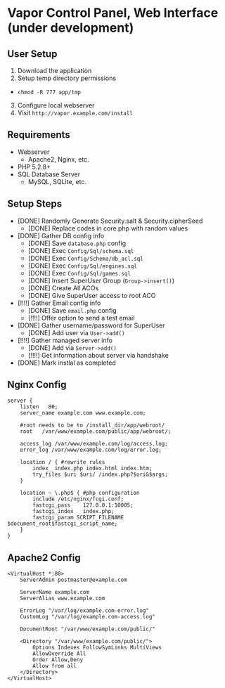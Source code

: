 # Vapor Control Panel, Web Interface (under development)

## User Setup

 1. Download the application
 2. Setup temp directory permissions
   - `chmod -R 777 app/tmp`
 3. Configure local webserver
 4. Visit `http://vapor.example.com/install`

## Requirements

 - Webserver
   - Apache2, Nginx, etc.
 - PHP 5.2.8+
 - SQL Database Server
   - MySQL, SQLite, etc.

## Setup Steps

 - [DONE] Randomly Generate Security.salt & Security.cipherSeed
   - [DONE] Replace codes in core.php with random values
 - [DONE] Gather DB config info
   - [DONE] Save `database.php` config
   - [DONE] Exec `Config/Sql/schema.sql`
   - [DONE] Exec `Config/Schema/db_acl.sql`
   - [DONE] Exec `Config/Sql/engines.sql`
   - [DONE] Exec `Config/Sql/games.sql`
   - [DONE] Insert SuperUser Group (`Group->insert()`)
   - [DONE] Create All ACOs
   - [DONE] Give SuperUser access to root ACO
 - [!!!!] Gather Email config info
   - [DONE] Save `email.php` config
   - [!!!!] Offer option to send a test email
 - [DONE] Gather username/password for SuperUser
   - [DONE] Add user via `User->add()`
 - [!!!!] Gather managed server info
   - [DONE] Add via `Server->add()`
   - [!!!!] Get information about server via handshake
 - [DONE] Mark instlal as completed

## Nginx Config
```
server {
    listen   80;
    server_name example.com www.example.com;

    #root needs to be to /install_dir/app/webroot/
    root   /var/www/example.com/public/app/webroot/;

    access_log /var/www/example.com/log/access.log;
    error_log /var/www/example.com/log/error.log;

    location / { #rewrite rules
        index  index.php index.html index.htm;
        try_files $uri $uri/ /index.php?$uri&$args;
    }

    location ~ \.php$ { #php configuration
        include /etc/nginx/fcgi.conf;
        fastcgi_pass    127.0.0.1:10005;
        fastcgi_index   index.php;
        fastcgi_param SCRIPT_FILENAME $document_root$fastcgi_script_name;
    }
}
```

## Apache2 Config
```
<VirtualHost *:80>
    ServerAdmin postmaster@example.com

    ServerName example.com
    ServerAlias www.example.com

    ErrorLog "/var/log/example.com-error.log"
    CustomLog "/var/log/example.com-access.log"

    DocumentRoot "/var/www/example.com/public/"

    <Directory "/var/www/example.com/public/">
        Options Indexes FollowSymLinks MultiViews
        AllowOverride All
        Order Allow,Deny
        Allow from all
    </Directory>
</VirtualHost>
```